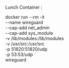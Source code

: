 Lunch Container :

docker run --rm -it \
	--name wireguard \
  --cap-add net_admin \
	--cap-add sys_module \
 	-v /lib/modules:/lib/modules \
 	-v /usr/src:/usr/src \
	-p 51820:51820/udp \
	-p 53:53/udp \
  wireguard
